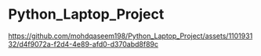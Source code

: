 # Python_Laptop_Project

https://github.com/mohdqaseem198/Python_Laptop_Project/assets/110193132/d4f9072a-f2d4-4e89-afd0-d370abd8f89c

